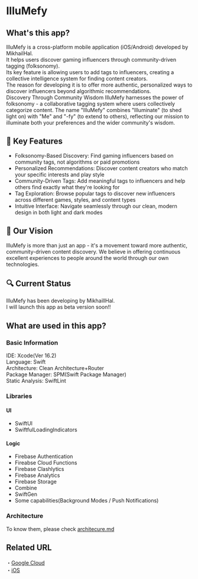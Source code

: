 # IlluMefy
## What's this app?
IlluMefy is a cross-platform mobile application (iOS/Android) developed by MikhailHal.  
It helps users discover gaming influencers through community-driven tagging (folksonomy).  
Its key feature is allowing users to add tags to influencers, creating a collective intelligence system for finding content creators.  
The reason for developing it is to offer more authentic, personalized ways to discover influencers beyond algorithmic recommendations.  
Discovery Through Community Wisdom
IlluMefy harnesses the power of folksonomy - a collaborative tagging system where users collectively categorize content. The name "IlluMefy" combines "Illuminate" (to shed light on) with "Me" and "-fy" (to extend to others), reflecting our mission to illuminate both your preferences and the wider community's wisdom.

## 🌟 Key Features

* Folksonomy-Based Discovery: Find gaming influencers based on community tags, not algorithms or paid promotions
* Personalized Recommendations: Discover content creators who match your specific interests and play style
* Community-Driven Tags: Add meaningful tags to influencers and help others find exactly what they're looking for
* Tag Exploration: Browse popular tags to discover new influencers across different games, styles, and content types
* Intuitive Interface: Navigate seamlessly through our clean, modern design in both light and dark modes

## 🚀 Our Vision
IlluMefy is more than just an app - it's a movement toward more authentic, community-driven content discovery. We believe in offering continuous excellent experiences to people around the world through our own technologies.

## 🔍 Current Status
IlluMefy has been developing by MikhaillHal.  
I will launch this app as beta version soon!!

## What are used in this app?
### Basic Information
IDE: Xcode(Ver 16.2)  
Language: Swift  
Architecture: Clean Architecture+Router  
Package Manager: SPM(Swift Package Manager)  
Static Analysis: SwiftLint  

### Libraries
#### UI
* SwiftUI  
* SwiftfulLoadingIndicators  
#### Logic
* Firebase Authentication  
* Fireabse Cloud Functions  
* Firebase Clashlytics  
* Firebase Analytics  
* Firebase Storage  
* Combine
* SwiftGen
* Some capabilities(Background Modes / Push Notifications)

### Architecture
To know them, please check [architecure.md](https://github.com/MikhailHal/IlluMefy-iOS/blob/main/IlluMefy/docs/architecture.md)

## Related URL
・[Google Cloud](https://github.com/aoi-stella/Nimli-GoogleCloud)  
・[iOS](https://github.com/aoi-stella/Nimli-iOS)

